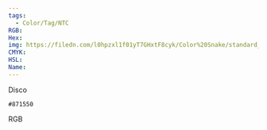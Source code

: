 ```yaml
---
tags:
  - Color/Tag/NTC
RGB:
Hex:
img: https://filedn.com/l0hpzxl1f01yT7GHxtF8cyk/Color%20Snake/standard_csv_to_svg//871550.svg
CMYK:
HSL:
Name:
---
```

Disco
```palette
#871550
```
RGB
